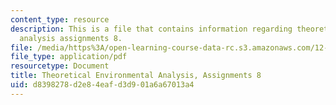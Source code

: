 ```yaml
---
content_type: resource
description: This is a file that contains information regarding theoretical environmental
  analysis assignments 8.
file: /media/https%3A/open-learning-course-data-rc.s3.amazonaws.com/12-009j-theoretical-environmental-analysis-spring-2015/d8398278d2e84eafd3d901a6a67013a4_MIT12_009JS15_pset8.pdf
file_type: application/pdf
resourcetype: Document
title: Theoretical Environmental Analysis, Assignments 8
uid: d8398278-d2e8-4eaf-d3d9-01a6a67013a4
---
```

